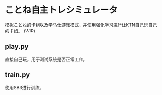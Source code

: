
# ことね自主トレシミュレータ
模拟ことね的卡组以及学马仕游戏模式，并使用强化学习进行让KTN自己玩自己的卡组。
(WIP)

## play.py
直接自己玩，用于测试系统是否正常工作。

## train.py
使用SB3进行训练。